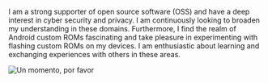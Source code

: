 I am a strong supporter of open source software (OSS) and have a deep interest in cyber security and privacy. I am continuously looking to broaden my understanding in these domains. Furthermore, I find the realm of Android custom ROMs fascinating and take pleasure in experimenting with flashing custom ROMs on my devices. I am enthusiastic about learning and exchanging experiences with others in these areas.

![Un momento, por favor](https://github.githubassets.com/images/mona-loading-dark.gif)